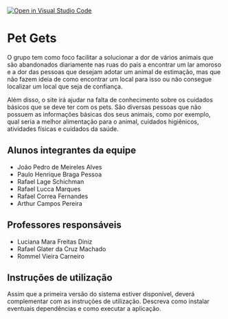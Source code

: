 [![Open in Visual Studio Code](https://classroom.github.com/assets/open-in-vscode-718a45dd9cf7e7f842a935f5ebbe5719a5e09af4491e668f4dbf3b35d5cca122.svg)](https://classroom.github.com/online_ide?assignment_repo_id=10830047&assignment_repo_type=AssignmentRepo)
# Pet Gets
O grupo tem como foco facilitar a solucionar a dor de vários animais que são abandonados diariamente nas ruas do país a encontrar um lar amoroso e a dor das pessoas que desejam adotar um animal de estimação, mas que não fazem ideia de como encontrar um local para isso ou não consegue localizar um local que seja de confiança.

Além disso, o site irá ajudar na falta de conhecimento sobre os cuidados básicos que se deve ter com os pets. São diversas pessoas que não possuem as informações básicas dos seus animais, como por exemplo, qual seria a melhor alimentação para o animal, cuidados higiênicos, atividades físicas e cuidados da saúde.

## Alunos integrantes da equipe

* João Pedro de Meireles Alves
* Paulo Henrique Braga Pessoa
* Rafael Lage Schichman
* Rafael Lucca Marques
* Rafael Correa Fernandes
* Arthur Campos Pereira

## Professores responsáveis

* Luciana Mara Freitas Diniz
* Rafael Glater da Cruz Machado
* Rommel Vieira Carneiro

## Instruções de utilização

Assim que a primeira versão do sistema estiver disponível, deverá complementar com as instruções de utilização. Descreva como instalar eventuais dependências e como executar a aplicação.
